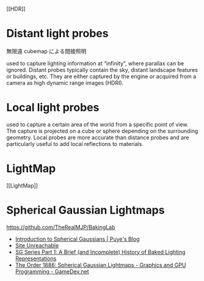 [[HDR]]

# Distant light probes
無限遠 cubemap による間接照明

used to capture lighting information at “infinity”, where parallax can be ignored. Distant probes typically contain the sky, distant landscape features or buildings, etc. They are either captured by the engine or acquired from a camera as high dynamic range images (HDRI).
    
# Local light probes
used to capture a certain area of the world from a specific point of view. The capture is projected on a cube or sphere depending on the surrounding geometry. Local probes are more accurate than distance probes and are particularly useful to add local reflections to materials.

# LightMap
[[LightMap]]

# Spherical Gaussian Lightmaps
https://github.com/TheRealMJP/BakingLab

- [Introduction to Spherical Gaussians | Puye's Blog](https://puye.blog/posts/SG-Intro-EN/)
- [Site Unreachable](https://mynameismjp.wordpress.com/2016/10/09/new-blog-series-lightmap-baking-and-spherical-gaussians/)
- [SG Series Part 1: A Brief (and Incomplete) History of Baked Lighting Representations](https://therealmjp.github.io/posts/sg-series-part-1-a-brief-and-incomplete-history-of-baked-lighting-representations/)
- [The Order 1886: Spherical Gaussian Lightmaps - Graphics and GPU Programming - GameDev.net](https://gamedev.net/forums/topic/671115-the-order-1886-spherical-gaussian-lightmaps/5251421/)
